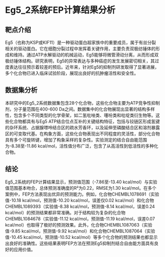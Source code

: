 # Eg5_2系统FEP计算结果分析

## 靶点介绍

Eg5（也称为KSP或KIF11）是一种驱动蛋白超家族中的重要成员，属于有丝分裂相关的驱动蛋白。它在细胞分裂过程中发挥着关键作用，主要负责双极纺锤体的形成和维持。通过ATP水解驱动的机械运动，Eg5能够将微管滑动分离，从而形成双极纺锤体结构。研究表明，Eg5的异常表达与多种癌症的发生发展密切相关，其过度表达往往预示着较差的预后。近年来，针对Eg5的抑制剂研发取得了显著进展，多个化合物已进入临床试验阶段，展现出良好的抗肿瘤活性和安全性。

## 数据集分析

本研究中的Eg5_2系统数据集包含28个化合物，这些化合物主要为ATP竞争性抑制剂，分子量范围在400-600 Da之间。数据集中的化合物展现出显著的结构多样性，包含多个不同类型的化学骨架，如二氢吡唑类、噻吩类和吡啶类衍生物等。这些化合物都具有与Eg5 ATP结合位点互补的关键结构特征，包括与铰链区形成氢键的杂环系统、占据腺嘌呤结合区的疏水芳香环，以及延伸至磷酸结合区和溶剂暴露区的可变取代基。在构象方面，这些化合物表现出不同程度的灵活性，部分化合物具有多个可旋转键，增加了构象采样的复杂性。实验测定的结合自由能范围为-8.38至-11.86 kcal/mol，活性值分布广泛，包含了从高活性到低活性的多种化合物。

## 结论

Eg5_2系统的FEP计算结果显示，预测值范围（-7.86至-13.40 kcal/mol）与实验值范围基本吻合，总体预测准确度的R²为0.22，RMSE为1.30 kcal/mol。在多个案例中，FEP方法表现出优异的预测能力。例如，化合物CHEMBL1078691（实验值-10.18 kcal/mol，预测值-10.20 kcal/mol，误差仅0.02 kcal/mol）和化合物CHEMBL1089393（实验值-8.38 kcal/mol，预测值-8.14 kcal/mol，误差0.24 kcal/mol）的预测结果都非常准确。对于结构较为复杂的化合物CHEMBL1084678（实验值-11.12 kcal/mol，预测值-11.19 kcal/mol，误差0.07 kcal/mol）也取得了极好的预测效果。此外，化合物CHEMBL1087063（实验值-9.85 kcal/mol，预测值-9.92 kcal/mol）和化合物CHEMBL1087064（实验值-10.45 kcal/mol，预测值-10.52 kcal/mol）等多个化合物的预测结果也都显示出良好的准确性。这些结果表明FEP方法在预测Eg5抑制剂结合自由能方面具有良好的应用价值。 
